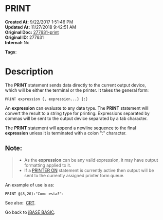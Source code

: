 # PRINT 

**Created At:** 9/22/2017 1:51:46 PM  
**Updated At:** 11/27/2018 9:42:51 AM  
**Original Doc:** [277631-print](https://docs.jbase.com/36868-jbase-basic/277631-print)  
**Original ID:** 277631  
**Internal:** No  

**Tags:**
<badge text='printing' vertical='middle' />
<badge text='outpput' vertical='middle' />

# Description

The **PRINT** statement sends data directly to the current output device, which will be either the terminal or the printer. It takes the general form:

```
PRINT expression {, expression...} {:}
```

An **expression** can evaluate to any data type. The **PRINT** statement will convert the result to a string type for printing. Expressions separated by commas will be sent to the output device separated by a tab character.

The **PRINT** statement will append a newline sequence to the final **expression** unless it is terminated with a colon ":" character.

## Note:


> - As the **expression** can be any valid expression, it may have output formatting applied to it.
> - If a [PRINTER ON](./../printer) statement is currently active then output will be sent to the currently assigned printer form queue.


An example of use is as:

```
PRINT @(8,20):"Como esta?":
```



See also:  [CRT](./../crt).

Go back to [jBASE BASIC](./../jbase-basic-programmers-reference-guide).
